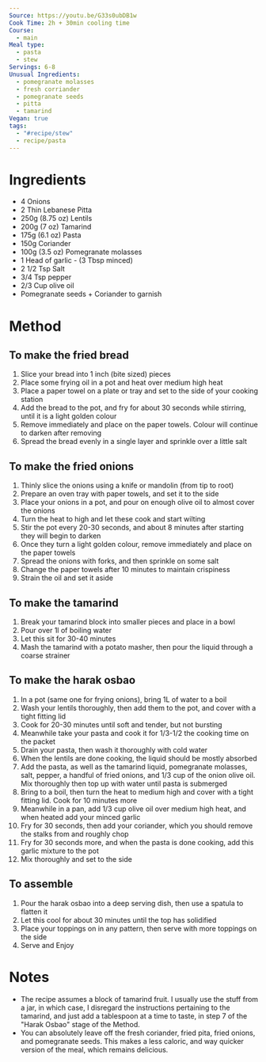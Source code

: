 ```yaml
---
Source: https://youtu.be/G33s0ubDB1w
Cook Time: 2h + 30min cooling time
Course:
  - main
Meal type:
  - pasta
  - stew
Servings: 6-8
Unusual Ingredients:
  - pomegranate molasses
  - fresh corriander
  - pomegranate seeds
  - pitta
  - tamarind
Vegan: true
tags:
  - "#recipe/stew"
  - recipe/pasta
---
```

# Ingredients

- 4 Onions
- 2 Thin Lebanese Pitta
- 250g (8.75 oz) Lentils 
- 200g (7 oz) Tamarind
- 175g (6.1 oz) Pasta
- 150g Coriander
- 100g (3.5 oz) Pomegranate molasses
- 1 Head of garlic -  (3 Tbsp minced)
- 2 1/2 Tsp Salt
- 3/4 Tsp pepper
- 2/3 Cup olive oil
- Pomegranate seeds + Coriander to garnish

# Method

## To make the fried bread

1. Slice your bread into 1 inch (bite sized) pieces
2. Place some frying oil in a pot and heat over medium high heat
3. Place a paper towel on a plate or tray and set to the side of your cooking station
4. Add the bread to the pot, and fry for about 30 seconds while stirring, until it is a light golden colour
5. Remove immediately and place on the paper towels. Colour will continue to darken after removing
6. Spread the bread evenly in a single layer and sprinkle over a little salt

## To make the fried onions

1. Thinly slice the onions using a knife or mandolin (from tip to root)
2. Prepare an oven tray with paper towels, and set it to the side
3. Place your onions in a pot, and pour on enough olive oil to almost cover the onions
4. Turn the heat to high and let these cook and start wilting
5. Stir the pot every 20-30 seconds, and about 8 minutes after starting they will begin to darken
6. Once they turn a light golden colour, remove immediately and place on the paper towels
7. Spread the onions with forks, and then sprinkle on some salt
8. Change the paper towels after 10 minutes to maintain crispiness
9. Strain the oil and set it aside

## To make the tamarind

1. Break your tamarind block into smaller pieces and place in a bowl
2. Pour over 1l of boiling water
3. Let this sit for 30-40 minutes
4. Mash the tamarind with a potato masher, then pour the liquid through a coarse strainer

## To make the harak osbao

1. In a pot (same one for frying onions), bring 1L of water to a boil
2. Wash your lentils thoroughly, then add them to the pot, and cover with a tight fitting lid
3. Cook for 20-30 minutes until soft and tender, but not bursting
4. Meanwhile take your pasta and cook it for 1/3-1/2 the cooking time on the packet
5. Drain your pasta, then wash it thoroughly with cold water
6. When the lentils are done cooking, the liquid should be mostly absorbed
7. Add the pasta, as well as the tamarind liquid, pomegranate molasses, salt, pepper, a handful of fried onions, and 1/3 cup of the onion olive oil. Mix thoroughly then top up with water until pasta is submerged
8. Bring to a boil, then turn the heat to medium high and cover with a tight fitting lid. Cook for 10 minutes more
9. Meanwhile in a pan, add 1/3 cup olive oil over medium high heat, and when heated add your minced garlic
10. Fry for 30 seconds, then add your coriander, which you should remove the stalks from and roughly chop
11. Fry for 30 seconds more, and when the pasta is done cooking, add this garlic mixture to the pot
12. Mix thoroughly and set to the side

## To assemble

1. Pour the harak osbao into a deep serving dish, then use a spatula to flatten it
2. Let this cool for about 30 minutes until the top has solidified
3. Place your toppings on in any pattern, then serve with more toppings on the side
4. Serve and Enjoy

# Notes

- The recipe assumes a block of tamarind fruit. I usually use the stuff from a jar, in which case, I disregard the instructions pertaining to the tamarind, and just add a tablespoon at a time to taste, in step 7 of the "Harak Osbao" stage of the Method.
- You can absolutely leave off the fresh coriander, fried pita, fried onions, and pomegranate seeds. This makes a less caloric, and way quicker version of the meal, which remains delicious.